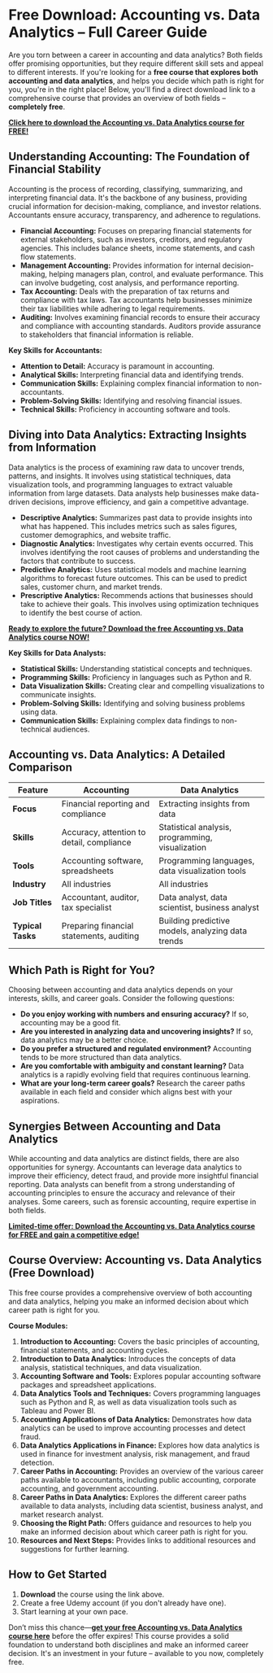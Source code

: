 # Free Download: Accounting vs. Data Analytics – Full Career Guide

Are you torn between a career in accounting and data analytics? Both fields offer promising opportunities, but they require different skill sets and appeal to different interests. If you're looking for a **free course that explores both accounting and data analytics**, and helps you decide which path is right for you, you're in the right place! Below, you'll find a direct download link to a comprehensive course that provides an overview of both fields – **completely free**.

[**Click here to download the Accounting vs. Data Analytics course for FREE!**](https://udemywork.com/accounting-vs-data-analytics)

## Understanding Accounting: The Foundation of Financial Stability

Accounting is the process of recording, classifying, summarizing, and interpreting financial data. It's the backbone of any business, providing crucial information for decision-making, compliance, and investor relations. Accountants ensure accuracy, transparency, and adherence to regulations.

*   **Financial Accounting:** Focuses on preparing financial statements for external stakeholders, such as investors, creditors, and regulatory agencies. This includes balance sheets, income statements, and cash flow statements.
*   **Management Accounting:** Provides information for internal decision-making, helping managers plan, control, and evaluate performance. This can involve budgeting, cost analysis, and performance reporting.
*   **Tax Accounting:** Deals with the preparation of tax returns and compliance with tax laws. Tax accountants help businesses minimize their tax liabilities while adhering to legal requirements.
*   **Auditing:** Involves examining financial records to ensure their accuracy and compliance with accounting standards. Auditors provide assurance to stakeholders that financial information is reliable.

**Key Skills for Accountants:**

*   **Attention to Detail:** Accuracy is paramount in accounting.
*   **Analytical Skills:** Interpreting financial data and identifying trends.
*   **Communication Skills:** Explaining complex financial information to non-accountants.
*   **Problem-Solving Skills:** Identifying and resolving financial issues.
*   **Technical Skills:** Proficiency in accounting software and tools.

## Diving into Data Analytics: Extracting Insights from Information

Data analytics is the process of examining raw data to uncover trends, patterns, and insights. It involves using statistical techniques, data visualization tools, and programming languages to extract valuable information from large datasets. Data analysts help businesses make data-driven decisions, improve efficiency, and gain a competitive advantage.

*   **Descriptive Analytics:** Summarizes past data to provide insights into what has happened. This includes metrics such as sales figures, customer demographics, and website traffic.
*   **Diagnostic Analytics:** Investigates why certain events occurred. This involves identifying the root causes of problems and understanding the factors that contribute to success.
*   **Predictive Analytics:** Uses statistical models and machine learning algorithms to forecast future outcomes. This can be used to predict sales, customer churn, and market trends.
*   **Prescriptive Analytics:** Recommends actions that businesses should take to achieve their goals. This involves using optimization techniques to identify the best course of action.

[**Ready to explore the future? Download the free Accounting vs. Data Analytics course NOW!**](https://udemywork.com/accounting-vs-data-analytics)

**Key Skills for Data Analysts:**

*   **Statistical Skills:** Understanding statistical concepts and techniques.
*   **Programming Skills:** Proficiency in languages such as Python and R.
*   **Data Visualization Skills:** Creating clear and compelling visualizations to communicate insights.
*   **Problem-Solving Skills:** Identifying and solving business problems using data.
*   **Communication Skills:** Explaining complex data findings to non-technical audiences.

## Accounting vs. Data Analytics: A Detailed Comparison

| Feature          | Accounting                             | Data Analytics                               |
| ---------------- | -------------------------------------- | -------------------------------------------- |
| **Focus**         | Financial reporting and compliance     | Extracting insights from data                |
| **Skills**        | Accuracy, attention to detail, compliance | Statistical analysis, programming, visualization |
| **Tools**         | Accounting software, spreadsheets       | Programming languages, data visualization tools |
| **Industry**       | All industries                         | All industries                               |
| **Job Titles**    | Accountant, auditor, tax specialist    | Data analyst, data scientist, business analyst |
| **Typical Tasks** | Preparing financial statements, auditing | Building predictive models, analyzing data trends |

## Which Path is Right for You?

Choosing between accounting and data analytics depends on your interests, skills, and career goals. Consider the following questions:

*   **Do you enjoy working with numbers and ensuring accuracy?** If so, accounting may be a good fit.
*   **Are you interested in analyzing data and uncovering insights?** If so, data analytics may be a better choice.
*   **Do you prefer a structured and regulated environment?** Accounting tends to be more structured than data analytics.
*   **Are you comfortable with ambiguity and constant learning?** Data analytics is a rapidly evolving field that requires continuous learning.
*   **What are your long-term career goals?** Research the career paths available in each field and consider which aligns best with your aspirations.

## Synergies Between Accounting and Data Analytics

While accounting and data analytics are distinct fields, there are also opportunities for synergy. Accountants can leverage data analytics to improve their efficiency, detect fraud, and provide more insightful financial reporting. Data analysts can benefit from a strong understanding of accounting principles to ensure the accuracy and relevance of their analyses. Some careers, such as forensic accounting, require expertise in both fields.

[**Limited-time offer: Download the Accounting vs. Data Analytics course for FREE and gain a competitive edge!**](https://udemywork.com/accounting-vs-data-analytics)

## Course Overview: Accounting vs. Data Analytics (Free Download)

This free course provides a comprehensive overview of both accounting and data analytics, helping you make an informed decision about which career path is right for you.

**Course Modules:**

1.  **Introduction to Accounting:** Covers the basic principles of accounting, financial statements, and accounting cycles.
2.  **Introduction to Data Analytics:** Introduces the concepts of data analysis, statistical techniques, and data visualization.
3.  **Accounting Software and Tools:** Explores popular accounting software packages and spreadsheet applications.
4.  **Data Analytics Tools and Techniques:** Covers programming languages such as Python and R, as well as data visualization tools such as Tableau and Power BI.
5.  **Accounting Applications of Data Analytics:** Demonstrates how data analytics can be used to improve accounting processes and detect fraud.
6.  **Data Analytics Applications in Finance:** Explores how data analytics is used in finance for investment analysis, risk management, and fraud detection.
7.  **Career Paths in Accounting:** Provides an overview of the various career paths available to accountants, including public accounting, corporate accounting, and government accounting.
8.  **Career Paths in Data Analytics:** Explores the different career paths available to data analysts, including data scientist, business analyst, and market research analyst.
9.  **Choosing the Right Path:** Offers guidance and resources to help you make an informed decision about which career path is right for you.
10. **Resources and Next Steps:** Provides links to additional resources and suggestions for further learning.

## How to Get Started

1.  **Download** the course using the link above.
2.  Create a free Udemy account (if you don't already have one).
3.  Start learning at your own pace.

Don’t miss this chance—**[get your free Accounting vs. Data Analytics course here](https://udemywork.com/accounting-vs-data-analytics)** before the offer expires! This course provides a solid foundation to understand both disciplines and make an informed career decision. It's an investment in your future – available to you now, completely free.
